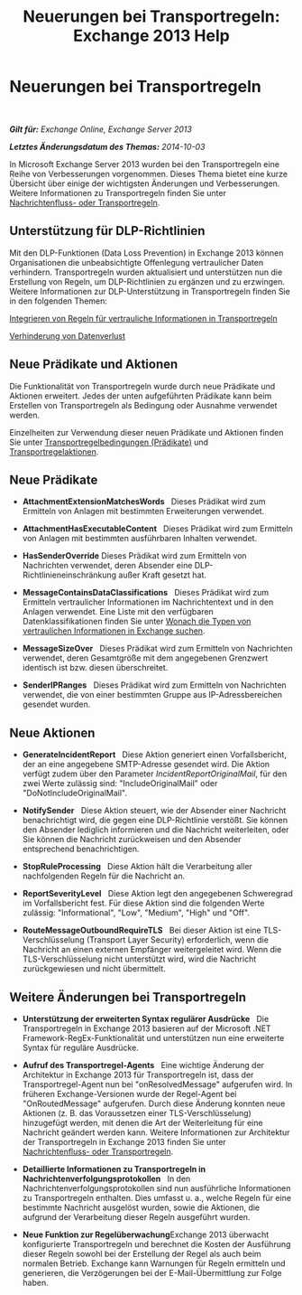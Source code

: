 ﻿---
title: 'Neuerungen bei Transportregeln: Exchange 2013 Help'
TOCTitle: Neuerungen bei Transportregeln
ms:assetid: 0c2fc0b5-3cd2-4d79-aa2b-0c7622ae15a8
ms:mtpsurl: https://technet.microsoft.com/de-de/library/JJ150483(v=EXCHG.150)
ms:contentKeyID: 50475002
ms.date: 04/24/2018
mtps_version: v=EXCHG.150
ms.translationtype: HT
---

# Neuerungen bei Transportregeln

 

_**Gilt für:** Exchange Online, Exchange Server 2013_

_**Letztes Änderungsdatum des Themas:** 2014-10-03_

In Microsoft Exchange Server 2013 wurden bei den Transportregeln eine Reihe von Verbesserungen vorgenommen. Dieses Thema bietet eine kurze Übersicht über einige der wichtigsten Änderungen und Verbesserungen. Weitere Informationen zu Transportregeln finden Sie unter [Nachrichtenfluss- oder Transportregeln](mail-flow-rules-transport-rules-in-exchange-2013-exchange-2013-help.md).

## Unterstützung für DLP-Richtlinien

Mit den DLP-Funktionen (Data Loss Prevention) in Exchange 2013 können Organisationen die unbeabsichtigte Offenlegung vertraulicher Daten verhindern. Transportregeln wurden aktualisiert und unterstützen nun die Erstellung von Regeln, um DLP-Richtlinien zu ergänzen und zu erzwingen. Weitere Informationen zur DLP-Unterstützung in Transportregeln finden Sie in den folgenden Themen:

[Integrieren von Regeln für vertrauliche Informationen in Transportregeln](integrating-sensitive-information-rules-with-transport-rules-exchange-2013-help.md)

[Verhinderung von Datenverlust](technical-overview-of-dlp-data-loss-prevention-in-exchange.md)

## Neue Prädikate und Aktionen

Die Funktionalität von Transportregeln wurde durch neue Prädikate und Aktionen erweitert. Jedes der unten aufgeführten Prädikate kann beim Erstellen von Transportregeln als Bedingung oder Ausnahme verwendet werden.

Einzelheiten zur Verwendung dieser neuen Prädikate und Aktionen finden Sie unter [Transportregelbedingungen (Prädikate)](mail-flow-rule-conditions-and-exceptions-predicates-in-exchange-2013-exchange-2013-help.md) und [Transportregelaktionen](mail-flow-rule-actions-in-exchange-2013-exchange-2013-help.md).

## Neue Prädikate

  -  
    **AttachmentExtensionMatchesWords**   Dieses Prädikat wird zum Ermitteln von Anlagen mit bestimmten Erweiterungen verwendet.

  -  
    **AttachmentHasExecutableContent**   Dieses Prädikat wird zum Ermitteln von Anlagen mit bestimmten ausführbaren Inhalten verwendet.

  -  
    **HasSenderOverride** Dieses Prädikat wird zum Ermitteln von Nachrichten verwendet, deren Absender eine DLP-Richtlinieneinschränkung außer Kraft gesetzt hat.

  -  
    **MessageContainsDataClassifications**   Dieses Prädikat wird zum Ermitteln vertraulicher Informationen im Nachrichtentext und in den Anlagen verwendet. Eine Liste mit den verfügbaren Datenklassifikationen finden Sie unter [Wonach die Typen von vertraulichen Informationen in Exchange suchen](what-the-sensitive-information-types-in-exchange-look-for-exchange-online-help.md).

  -  
    **MessageSizeOver**   Dieses Prädikat wird zum Ermitteln von Nachrichten verwendet, deren Gesamtgröße mit dem angegebenen Grenzwert identisch ist bzw. diesen überschreitet.

  -  
    **SenderIPRanges**   Dieses Prädikat wird zum Ermitteln von Nachrichten verwendet, die von einer bestimmten Gruppe aus IP-Adressbereichen gesendet wurden.

## Neue Aktionen

  -  
    **GenerateIncidentReport**   Diese Aktion generiert einen Vorfallsbericht, der an eine angegebene SMTP-Adresse gesendet wird. Die Aktion verfügt zudem über den Parameter *IncidentReportOriginalMail*, für den zwei Werte zulässig sind: "IncludeOriginalMail" oder "DoNotIncludeOriginalMail".

  -  
    **NotifySender**   Diese Aktion steuert, wie der Absender einer Nachricht benachrichtigt wird, die gegen eine DLP-Richtlinie verstößt. Sie können den Absender lediglich informieren und die Nachricht weiterleiten, oder Sie können die Nachricht zurückweisen und den Absender entsprechend benachrichtigen.

  -  
    **StopRuleProcessing**   Diese Aktion hält die Verarbeitung aller nachfolgenden Regeln für die Nachricht an.

  -  
    **ReportSeverityLevel**   Diese Aktion legt den angegebenen Schweregrad im Vorfallsbericht fest. Für diese Aktion sind die folgenden Werte zulässig: "Informational", "Low", "Medium", "High" und "Off".

  -  
    **RouteMessageOutboundRequireTLS**   Bei dieser Aktion ist eine TLS-Verschlüsselung (Transport Layer Security) erforderlich, wenn die Nachricht an einen externen Empfänger weitergeleitet wird. Wenn die TLS-Verschlüsselung nicht unterstützt wird, wird die Nachricht zurückgewiesen und nicht übermittelt.

## Weitere Änderungen bei Transportregeln

  - **Unterstützung der erweiterten Syntax regulärer Ausdrücke**   Die Transportregeln in Exchange 2013 basieren auf der Microsoft .NET Framework-RegEx-Funktionalität und unterstützen nun eine erweiterte Syntax für reguläre Ausdrücke.

  - **Aufruf des Transportregel-Agents**   Eine wichtige Änderung der Architektur in Exchange 2013 für Transportregeln ist, dass der Transportregel-Agent nun bei "onResolvedMessage" aufgerufen wird. In früheren Exchange-Versionen wurde der Regel-Agent bei "OnRoutedMessage" aufgerufen. Durch diese Änderung konnten neue Aktionen (z. B. das Voraussetzen einer TLS-Verschlüsselung) hinzugefügt werden, mit denen die Art der Weiterleitung für eine Nachricht geändert werden kann. Weitere Informationen zur Architektur der Transportregeln in Exchange 2013 finden Sie unter [Nachrichtenfluss- oder Transportregeln](mail-flow-rules-transport-rules-in-exchange-2013-exchange-2013-help.md).

  - **Detaillierte Informationen zu Transportregeln in Nachrichtenverfolgungsprotokollen**   In den Nachrichtenverfolgungsprotokollen sind nun ausführliche Informationen zu Transportregeln enthalten. Dies umfasst u. a., welche Regeln für eine bestimmte Nachricht ausgelöst wurden, sowie die Aktionen, die aufgrund der Verarbeitung dieser Regeln ausgeführt wurden.

  - **Neue Funktion zur Regelüberwachung**Exchange 2013 überwacht konfigurierte Transportregeln und berechnet die Kosten der Ausführung dieser Regeln sowohl bei der Erstellung der Regel als auch beim normalen Betrieb. Exchange kann Warnungen für Regeln ermitteln und generieren, die Verzögerungen bei der E-Mail-Übermittlung zur Folge haben.

